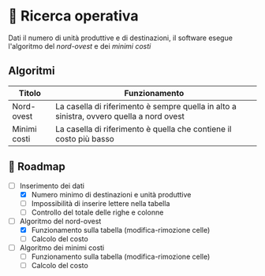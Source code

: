 # :rocket: Ricerca operativa
<!--Compito di gestione progetto-->
Dati il numero di unità produttive e di destinazioni, il software esegue l'algoritmo del <i>nord-ovest</i> e dei <i>minimi costi</i>

## Algoritmi
| Titolo        | Funzionamento                                                                             |
| ------        | ---------------                                                                           |
| Nord-ovest    | La casella di riferimento è sempre quella in alto a sinistra, ovvero quella a nord ovest  |
| Minimi costi  | La casella di riferimento è quella che contiene il costo più basso                        |

## 🚧 Roadmap
- [ ] Inserimento dei dati
  - [X] Numero minimo di destinazioni e unità produttive
  - [ ] Impossibilità di inserire lettere nella tabella
  - [ ] Controllo del totale delle righe e colonne
- [ ] Algoritmo del nord-ovest
  - [X] Funzionamento sulla tabella (modifica-rimozione celle)
  - [ ] Calcolo del costo
- [ ] Algoritmo dei minimi costi
  - [ ] Funzionamento sulla tabella (modifica-rimozione celle)
  - [ ] Calcolo del costo
